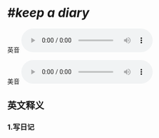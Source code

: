 # ***\#keep a diary*** 
英音
<audio src="./media/keep a diary1_AAC.aac" controls="controls"></audio>

美音
<audio src="./media/keep a diary2_AAC.aac" controls="controls"></audio>



  

英文释义
---
### 1.**写日记**  


